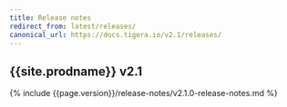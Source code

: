 ```yaml
---
title: Release notes
redirect_from: latest/releases/
canonical_url: https://docs.tigera.io/v2.1/releases/
---
```



## {{site.prodname}} v2.1

{% include {{page.version}}/release-notes/v2.1.0-release-notes.md %}
